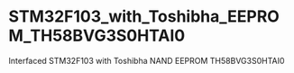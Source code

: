 # STM32F103_with_Toshibha_EEPROM_TH58BVG3S0HTAI0
 Interfaced STM32F103 with Toshibha NAND EEPROM TH58BVG3S0HTAI0
